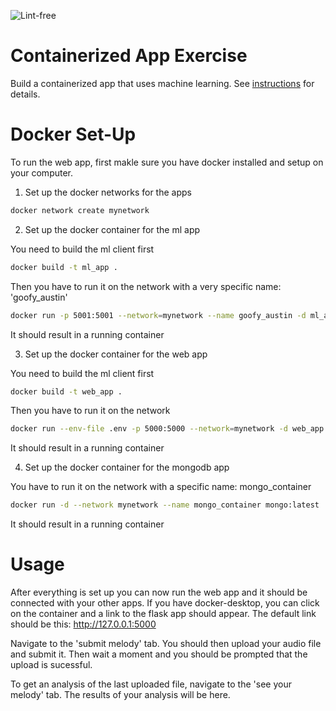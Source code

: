 ![Lint-free](https://github.com/nyu-software-engineering/containerized-app-exercise/actions/workflows/lint.yml/badge.svg)

# Containerized App Exercise

Build a containerized app that uses machine learning. See [instructions](./instructions.md) for details.


# Docker Set-Up

To run the web app, first makle sure you have docker installed and setup on your computer.

1. Set up the docker networks for the apps

```bash
docker network create mynetwork
```

2. Set up the docker container for the ml app


You need to build the ml client first

```bash
docker build -t ml_app .
```

Then you have to run it on the network with a very specific name: 'goofy_austin'

```bash
docker run -p 5001:5001 --network=mynetwork --name goofy_austin -d ml_app
```

It should result in a running container


3. Set up the docker container for the web app


You need to build the ml client first

```bash
docker build -t web_app .  
```

Then you have to run it on the network

```bash
docker run --env-file .env -p 5000:5000 --network=mynetwork -d web_app
```

It should result in a running container



4. Set up the docker container for the mongodb app

You have to run it on the network with a specific name: mongo_container

```bash
docker run -d --network mynetwork --name mongo_container mongo:latest                                         
```

It should result in a running container


# Usage

After everything is set up you can now run the web app and it should be connected with your other apps. If you have docker-desktop, you can click on the container and a link to the flask app should appear. The default link should be this: http://127.0.0.1:5000

Navigate to the 'submit melody' tab. You should then upload your audio file and submit it. Then wait a moment and you should be prompted that the upload is sucessful.

To get an analysis of the last uploaded file, navigate to the 'see your melody' tab. The results of your analysis will be here.





